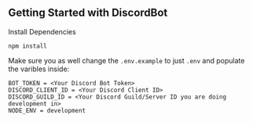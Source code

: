 ## Getting Started with DiscordBot

Install Dependencies
```
npm install
```

Make sure you as well change the ``.env.example`` to just ``.env`` and populate the varibles inside:
```
BOT_TOKEN = <Your Discord Bot Token>
DISCORD_CLIENT_ID = <Your Discord Client ID>
DISCORD_GUILD_ID = <Your Discord Guild/Server ID you are doing development in>
NODE_ENV = development
```
